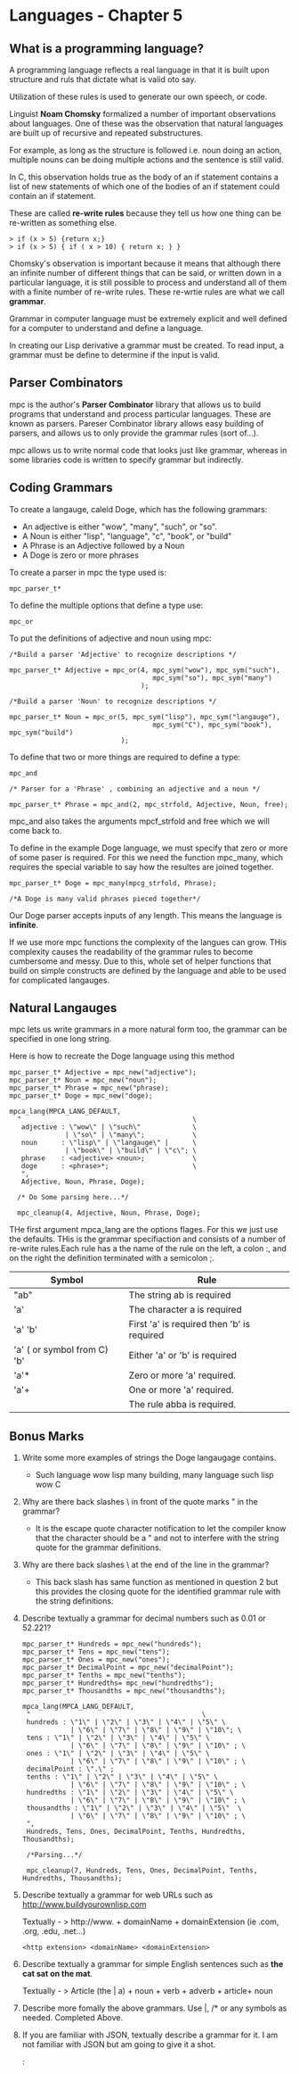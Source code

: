 # Languages - Chapter 5

## What is a programming language?

A programming language reflects a real language in that it is built upon structure and ruls that dictate what is valid oto say.

Utilization of these rules is used to generate our own speech, or code.

Linguist **Noam Chomsky** formalized a number of important observations about languages.
One of these was the observation that natural languages are built up of recursive and repeated substructures. 

For example, as long as the structure is followed i.e. noun doing an action, multiple nouns can be doing multiple actions and the sentence is still valid.

In C, this observation holds true as the body of an if statement contains a list of new statements of which one of the bodies of an if statement could contain an if statement.

These are called **re-write rules** because they tell us how one thing can be re-written as something else.

    > if (x > 5) {return x;}
    > if (x > 5) { if ( x > 10) { return x; } }

Chomsky's observation is important because it means that although there an infinite number of different things that can be said, or written down in a particular language, it is still possible to process and understand all of them with a finite number of re-write rules. These re-wrtie rules are what we call __**grammar**__.

Grammar in computer language must be extremely explicit and well defined for a computer to understand and define a language.

In creating our Lisp derivative a grammar must be created. To read input, a grammar must be define to determine if the input is valid. 

## Parser Combinators

mpc is the author's __Parser Combinator__ library that allows us to build programs that understand and process particular languages. These are known as parsers. Pareser Combinator library allows easy building of parsers, and allows us to only provide the grammar rules (sort of...).

mpc allows us to write normal code that looks just like grammar, whereas in some libraries code is written to specify grammar but indirectly.

## Coding Grammars
To create a langauge, caleld Doge, which has the following grammars:

* An adjective is either "wow", "many", "such", or "so".
* A Noun is either "lisp", "language", "c", "book", or "build"
* A Phrase is an Adjective followed by a Noun
* A Doge is zero or more phrases

To create a parser in mpc the type used is:

    mpc_parser_t*
To define the multiple options that define a type use:

    mpc_or

To put the definitions of adjective and noun using mpc:

    /*Build a parser 'Adjective' to recognize descriptions */
    
    mpc_parser_t* Adjective = mpc_or(4, mpc_sym("wow"), mpc_sym("such"), 
                                        mpc_sym("so"), mpc_sym("many")
                                     );
                                        
    /*Build a parser 'Noun' to recognize descriptions */
    
    mpc_parser_t* Noun = mpc_or(5, mpc_sym("lisp"), mpc_sym("langauge"), 
                                        mpc_sym("C"), mpc_sym("book"), mpc_sym("build")
                                );
    
To define that two or more things are required to define a type:

    mpc_and
    
    /* Parser for a 'Phrase' , combining an adjective and a noun */
    
    mpc_parser_t* Phrase = mpc_and(2, mpc_strfold, Adjective, Noun, free);

mpc_and also takes the arguments mpcf_strfold and free which we will come back to.

To define in the example Doge language, we must specify that zero or more of some paser is required. For this we need the function mpc_many, which requires the special variable to say how the resultes are joined together.

    mpc_parser_t* Doge = mpc_many(mpcg_strfold, Phrase);
    
    /*A Doge is many valid phrases pieced together*/
  
  Our Doge parser accepts inputs of any length. This means the language is __infinite__.
  
If we use more mpc functions the complexity of the langues can grow. THis complexity causes the readability of the grammar rules to become cumbersome and messy. Due to this, whole set of helper functions that build on simple constructs are defined by the language and able to be used for complicated langauges. 
  
## Natural Langauges

mpc lets us write grammars in a more natural form too, the grammar can be specified in one long string.

Here is how to recreate the Doge language using this method

    mpc_parser_t* Adjective = mpc_new("adjective");
    mpc_parser_t* Noun = mpc_new("noun");
    mpc_parser_t* Phrase = mpc_new("phrase);
    mpc_parser_t* Doge = mpc_new("doge);
    
    mpca_lang(MPCA_LANG_DEFAULT,
      "                                           \
       adjective : \"wow\" | \"such\"             \
                  | \"so\" | \"many\";            \
       noun      : \"lisp\" | \"langauge\" |      \
                  | \"book\" | \"build\" | \"c\"; \
       phrase    : <adjective> <noun>;            \
       doge      : <phrase>*;                     \
       ",
       Adjective, Noun, Phrase, Doge);
       
      /* Do Some parsing here...*/
      
      mpc_cleanup(4, Adjective, Noun, Phrase, Doge);
      

THe first argument mpca_lang are the options flages. For this we just use the defaults. THis is the grammar specifiaction and consists of a number of re-write rules.Each rule has a the name of the rule on the left, a colon :, and on the right the definition terminated with a semicolon ;.

Symbol | Rule
-------|-------
"ab"   | The string ab is required
'a'    | The character a is required
'a' 'b'| First 'a' is required then 'b' is required
'a' ( or symbol from C) 'b' | Either 'a' or 'b' is required
'a'*   | Zero or more 'a' required.
'a'+   | One or more 'a' required.
<abba>  | The rule abba is required.
    
## Bonus Marks

1. Write some more examples of strings the Doge langaugage contains.
    * Such language wow lisp many building, many language such lisp wow C
    
2. Why are there back slashes \ in front of the quote marks " in the grammar?
    * It is the escape quote character notification to let the compiler know that the character should be a " and not to interfere with     the string quote for the grammar definitions.
    
3. Why are there back slashes \ at the end of the line in the grammar?
    * This back slash has same function as mentioned in question 2 but this provides the closing quote for the identified grammar rule      with the string definitions.
    
4. Describe textually a grammar for decimal numbers such as 0.01 or 52.221?

       mpc_parser_t* Hundreds = mpc_new("hundreds");
       mpc_parser_t* Tens = mpc_new("tens");
       mpc_parser_t* Ones = mpc_new("ones");
       mpc_parser_t* DecimalPoint = mpc_new("decimalPoint");
       mpc_parser_t* Tenths = mpc_new("tenths");
       mpc_parser_t* Hundredths= mpc_new("hundredths");
       mpc_parser_t* Thousandths = mpc_new("thousandths");
   
       mpca_lang(MPCA_LANG_DEFAULT,
        "                                           \
        hundreds : \"1\" | \"2\" | \"3\" | \"4\" | \"5\" \
                   | \"6\" | \"7\" | \"8\" | \"9\" | \"10\"; \ 
        tens : \"1\" | \"2\" | \"3\" | \"4\" | \"5\" \
                   | \"6\" | \"7\" | \"8\" | \"9\" | \"10\" ; \
        ones : \"1\" | \"2\" | \"3\" | \"4\" | \"5\" \
                   | \"6\" | \"7\" | \"8\" | \"9\" | \"10\" ; \
        decimalPoint : \".\" ;
        tenths : \"1\" | \"2\" | \"3\" | \"4\" | \"5\" \
                   | \"6\" | \"7\" | \"8\" | \"9\" | \"10\" ; \
        hundredths : \"1\" | \"2\" | \"3\" | \"4\" | \"5\" \
                   | \"6\" | \"7\" | \"8\" | \"9\" | \"10\" ; \
        thousandths : \"1\" | \"2\" | \"3\" | \"4\" | \"5\"  \
                   | \"6\" | \"7\" | \"8\" | \"9\" | \"10\" ; \
        ",
        Hundreds, Tens, Ones, DecimalPoint, Tenths, Hundredths, Thousandths);
        
        /*Parsing...*/
        
        mpc_cleanup(7, Hundreds, Tens, Ones, DecimalPoint, Tenths, Hundredths, Thousandths);
        
5. Describe textually a grammar for web URLs such as http://www.buildyourownlisp.com

    Textually - > http://www. + domainName + domainExtension (ie .com, .org, .edu, .net...)
    
       <http extension> <domainName> <domainExtension>

6. Describe textually a grammar for simple English sentences such as **the cat sat on the mat**.

    Textually - > Article (the | a) + noun + verb + adverb + article+ noun
         <Article> <noun> <verb> <adverb> <article> <noun>
    
7. Describe more fomally the above grammars. Use |, /* or any symbols as needed. 
    Completed Above.

8. If you are familiar with JSON, textually describe a grammar for it.
    I am not familiar with JSON but am going to give it a shot.
    
    <attributeName> : <attributeValue>
    
